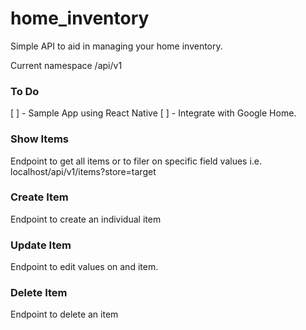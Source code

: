 # home_inventory
Simple API to aid in managing your home inventory.

Current namespace /api/v1

### To Do
[ ] - Sample App using React Native
[ ] - Integrate with Google Home.

### Show Items
Endpoint to get all items or to filer on specific field values i.e. 
localhost/api/v1/items?store=target

### Create Item
Endpoint to create an individual item

### Update Item
Endpoint to edit values on and item.

### Delete Item 
Endpoint to delete an item

